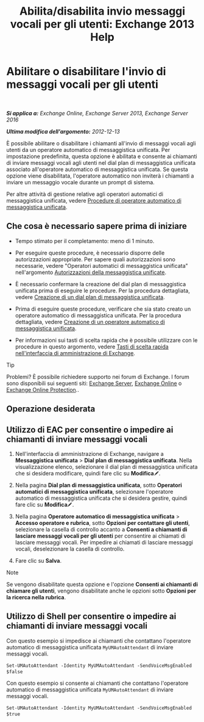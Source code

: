 ﻿---
title: 'Abilita/disabilita invio messaggi vocali per gli utenti: Exchange 2013 Help'
TOCTitle: Abilitare o disabilitare l'invio di messaggi vocali per gli utenti
ms:assetid: faa300d8-2534-40db-8ef9-428be8bb7934
ms:mtpsurl: https://technet.microsoft.com/it-it/library/Dd351277(v=EXCHG.150)
ms:contentKeyID: 52057360
ms.date: 05/22/2018
mtps_version: v=EXCHG.150
ms.translationtype: MT
---

# Abilitare o disabilitare l'invio di messaggi vocali per gli utenti

 

_**Si applica a:** Exchange Online, Exchange Server 2013, Exchange Server 2016_

_**Ultima modifica dell'argomento:** 2012-12-13_

È possibile abilitare o disabilitare i chiamanti all'invio di messaggi vocali agli utenti da un operatore automatico di messaggistica unificata. Per impostazione predefinita, questa opzione è abilitata e consente ai chiamanti di inviare messaggi vocali agli utenti nel dial plan di messaggistica unificata associato all'operatore automatico di messaggistica unificata. Se questa opzione viene disabilitata, l'operatore automatico non inviterà i chiamanti a inviare un messaggio vocale durante un prompt di sistema.

Per altre attività di gestione relative agli operatori automatici di messaggistica unificata, vedere [Procedure di operatore automatico di messaggistica unificata](um-auto-attendant-procedures-exchange-2013-help.md).

## Che cosa è necessario sapere prima di iniziare

  - Tempo stimato per il completamento: meno di 1 minuto.

  - Per eseguire queste procedure, è necessario disporre delle autorizzazioni appropriate. Per sapere quali autorizzazioni sono necessarie, vedere "Operatori automatici di messaggistica unificata" nell'argomento [Autorizzazioni della messaggistica unificate](unified-messaging-permissions-exchange-2013-help.md).

  - È necessario confermare la creazione del dial plan di messaggistica unificata prima di eseguire le procedure. Per la procedura dettagliata, vedere [Creazione di un dial plan di messaggistica unificata](create-a-um-dial-plan-exchange-2013-help.md).

  - Prima di eseguire queste procedure, verificare che sia stato creato un operatore automatico di messaggistica unificata. Per la procedura dettagliata, vedere [Creazione di un operatore automatico di messaggistica unificata](create-a-um-auto-attendant-exchange-2013-help.md).

  - Per informazioni sui tasti di scelta rapida che è possibile utilizzare con le procedure in questo argomento, vedere [Tasti di scelta rapida nell'interfaccia di amministrazione di Exchange](keyboard-shortcuts-in-the-exchange-admin-center-exchange-online-protection-help.md).


> [!TIP]
> Problemi? È possibile richiedere supporto nei forum di Exchange. I forum sono disponibili sui seguenti siti: <A href="https://go.microsoft.com/fwlink/p/?linkid=60612">Exchange Server</A>, <A href="https://go.microsoft.com/fwlink/p/?linkid=267542">Exchange Online</A> o <A href="https://go.microsoft.com/fwlink/p/?linkid=285351">Exchange Online Protection</A>..



## Operazione desiderata

## Utilizzo di EAC per consentire o impedire ai chiamanti di inviare messaggi vocali

1.  Nell'interfaccia di amministrazione di Exchange, navigare a **Messaggistica unificata** \> **Dial plan di messaggistica unificata**. Nella visualizzazione elenco, selezionare il dial plan di messaggistica unificata che si desidera modificare, quindi fare clic su **Modifica**![Icona Modifica](images/JJ218640.6f53ccb2-1f13-4c02-bea0-30690e6ea71d(EXCHG.150).gif "Icona Modifica").

2.  Nella pagina **Dial plan di messaggistica unificata**, sotto **Operatori automatici di messaggistica unificata**, selezionare l'operatore automatico di messaggistica unificata che si desidera gestire, quindi fare clic su **Modifica**![Icona Modifica](images/JJ218640.6f53ccb2-1f13-4c02-bea0-30690e6ea71d(EXCHG.150).gif "Icona Modifica").

3.  Nella pagina **Operatore automatico di messaggistica unificata** \> **Accesso operatore e rubrica**, sotto **Opzioni per contattare gli utenti**, selezionare la casella di controllo accanto a **Consenti a chiamanti di lasciare messaggi vocali per gli utenti** per consentire ai chiamati di lasciare messaggi vocali. Per impedire ai chiamati di lasciare messaggi vocali, deselezionare la casella di controllo.

4.  Fare clic su **Salva**.


> [!NOTE]
> Se vengono disabilitate questa opzione e l'opzione <STRONG>Consenti ai chiamanti di chiamare gli utenti</STRONG>, vengono disabilitate anche le opzioni sotto <STRONG>Opzioni per la ricerca nella rubrica</STRONG>.



## Utilizzo di Shell per consentire o impedire ai chiamanti di inviare messaggi vocali

Con questo esempio si impedisce ai chiamanti che contattano l'operatore automatico di messaggistica unificata `MyUMAutoAttendant` di inviare messaggi vocali.

    Set-UMAutoAttendant -Identity MyUMAutoAttendant -SendVoiceMsgEnabled $false

Con questo esempio si consente ai chiamanti che contattano l'operatore automatico di messaggistica unificata `MyUMAutoAttendant` di inviare messaggi vocali.

    Set-UMAutoAttendant -Identity MyUMAutoAttendant -SendVoiceMsgEnabled $true

